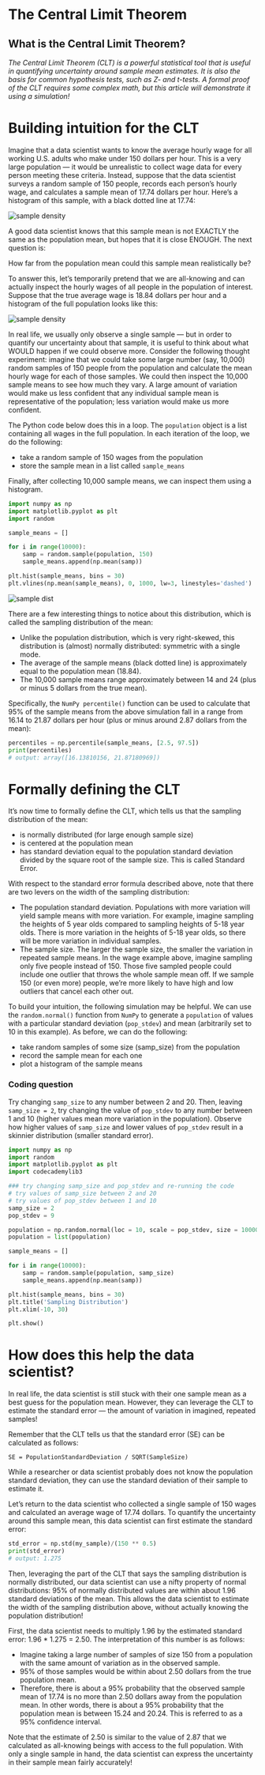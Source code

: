 # The Central Limit Theorem

## What is the Central Limit Theorem?
_The Central Limit Theorem (CLT) is a powerful statistical tool that is useful in quantifying uncertainty around sample mean estimates. It is also the basis for common hypothesis tests, such as Z- and t-tests. A formal proof of the CLT requires some complex math, but this article will demonstrate it using a simulation!_

# Building intuition for the CLT

Imagine that a data scientist wants to know the average hourly wage for all working U.S. adults who make under 150 dollars per hour. This is a very large population — it would be unrealistic to collect wage data for every person meeting these criteria. Instead, suppose that the data scientist surveys a random sample of 150 people, records each person’s hourly wage, and calculates a sample mean of 17.74 dollars per hour. Here’s a histogram of this sample, with a black dotted line at 17.74:

![sample density](./img/samp1_dens.png)

A good data scientist knows that this sample mean is not EXACTLY the same as the population mean, but hopes that it is close ENOUGH. The next question is:

How far from the population mean could this sample mean realistically be?

To answer this, let’s temporarily pretend that we are all-knowing and can actually inspect the hourly wages of all people in the population of interest. Suppose that the true average wage is 18.84 dollars per hour and a histogram of the full population looks like this:

![sample density](./img/pop_dens2.png)


In real life, we usually only observe a single sample — but in order to quantify our uncertainty about that sample, it is useful to think about what WOULD happen if we could observe more. Consider the following thought experiment: imagine that we could take some large number (say, 10,000) random samples of 150 people from the population and calculate the mean hourly wage for each of those samples. We could then inspect the 10,000 sample means to see how much they vary. A large amount of variation would make us less confident that any individual sample mean is representative of the population; less variation would make us more confident.

The Python code below does this in a loop. The `population` object is a list containing all wages in the full population. In each iteration of the loop, we do the following:

* take a random sample of 150 wages from the population
* store the sample mean in a list called `sample_means`

Finally, after collecting 10,000 sample means, we can inspect them using a histogram.

```py
import numpy as np
import matplotlib.pyplot as plt
import random

sample_means = []

for i in range(10000):
    samp = random.sample(population, 150)
    sample_means.append(np.mean(samp))

plt.hist(sample_means, bins = 30)
plt.vlines(np.mean(sample_means), 0, 1000, lw=3, linestyles='dashed')
```


![sample dist](./img/samp_dist.png)

There are a few interesting things to notice about this distribution, which is called the sampling distribution of the mean:

* Unlike the population distribution, which is very right-skewed, this distribution is (almost) normally distributed: symmetric with a single mode.
* The average of the sample means (black dotted line) is approximately equal to the population mean (18.84).
* The 10,000 sample means range approximately between 14 and 24 (plus or minus 5 dollars from the true mean).

Specifically, the `NumPy percentile()` function can be used to calculate that 95% of the sample means from the above simulation fall in a range from 16.14 to 21.87 dollars per hour (plus or minus around 2.87 dollars from the mean):

```py
percentiles = np.percentile(sample_means, [2.5, 97.5])
print(percentiles)
# output: array([16.13810156, 21.87180969])
```

# Formally defining the CLT

It’s now time to formally define the CLT, which tells us that the sampling distribution of the mean:

* is normally distributed (for large enough sample size)
* is centered at the population mean
* has standard deviation equal to the population standard deviation divided by the square root of the sample size. This is called Standard Error.

With respect to the standard error formula described above, note that there are two levers on the width of the sampling distribution:

* The population standard deviation. Populations with more variation will yield sample means with more variation. For example, imagine sampling the heights of 5 year olds compared to sampling heights of 5-18 year olds. There is more variation in the heights of 5-18 year olds, so there will be more variation in individual samples.
* The sample size. The larger the sample size, the smaller the variation in repeated sample means. In the wage example above, imagine sampling only five people instead of 150. Those five sampled people could include one outlier that throws the whole sample mean off. If we sample 150 (or even more) people, we’re more likely to have high and low outliers that cancel each other out.

To build your intuition, the following simulation may be helpful. We can use the `random.normal()` function from `NumPy` to generate a `population` of values with a particular standard deviation (`pop_stdev`) and mean (arbitrarily set to 10 in this example). As before, we can do the following:

* take random samples of some size (samp_size) from the population
* record the sample mean for each one
* plot a histogram of the sample means

### Coding question

Try changing `samp_size` to any number between 2 and 20. Then, leaving `samp_size = 2`, try changing the value of `pop_stdev` to any number between 1 and 10 (higher values mean more variation in the population). Observe how higher values of `samp_size` and lower values of `pop_stdev` result in a skinnier distribution (smaller standard error).

```py
import numpy as np
import random
import matplotlib.pyplot as plt
import codecademylib3

### try changing samp_size and pop_stdev and re-running the code
# try values of samp_size between 2 and 20
# try values of pop_stdev between 1 and 10
samp_size = 2
pop_stdev = 9

population = np.random.normal(loc = 10, scale = pop_stdev, size = 100000)
population = list(population)

sample_means = []

for i in range(10000):
    samp = random.sample(population, samp_size)
    sample_means.append(np.mean(samp))

plt.hist(sample_means, bins = 30)
plt.title('Sampling Distribution')
plt.xlim(-10, 30)

plt.show()

```


# How does this help the data scientist?

In real life, the data scientist is still stuck with their one sample mean as a best guess for the population mean. However, they can leverage the CLT to estimate the standard error — the amount of variation in imagined, repeated samples!

Remember that the CLT tells us that the standard error (SE) can be calculated as follows:
```
SE = PopulationStandardDeviation / SQRT(SampleSize)
```

While a researcher or data scientist probably does not know the population standard deviation, they can use the standard deviation of their sample to estimate it.

Let’s return to the data scientist who collected a single sample of 150 wages and calculated an average wage of 17.74 dollars. To quantify the uncertainty around this sample mean, this data scientist can first estimate the standard error:

```py
std_error = np.std(my_sample)/(150 ** 0.5)
print(std_error)
# output: 1.275
```

Then, leveraging the part of the CLT that says the sampling distribution is normally distributed, our data scientist can use a nifty property of normal distributions: 95% of normally distributed values are within about 1.96 standard deviations of the mean. This allows the data scientist to estimate the width of the sampling distribution above, without actually knowing the population distribution!

First, the data scientist needs to multiply 1.96 by the estimated standard error: 1.96 * 1.275 = 2.50. The interpretation of this number is as follows:

* Imagine taking a large number of samples of size 150 from a population with the same amount of variation as in the observed sample.
* 95% of those samples would be within about 2.50 dollars from the true population mean.
* Therefore, there is about a 95% probability that the observed sample mean of 17.74 is no more than 2.50 dollars away from the population mean. In other words, there is about a 95% probability that the population mean is between 15.24 and 20.24. This is referred to as a 95% confidence interval.

Note that the estimate of 2.50 is similar to the value of 2.87 that we calculated as all-knowing beings with access to the full population. With only a single sample in hand, the data scientist can express the uncertainty in their sample mean fairly accurately!